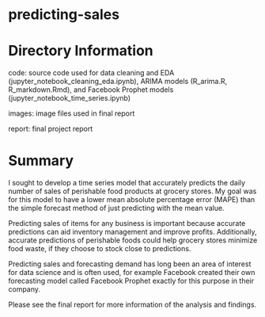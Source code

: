 # predicting-sales

# Directory Information

code: source code used for data cleaning and EDA (jupyter_notebook_cleaning_eda.ipynb), ARIMA models (R_arima.R, R_markdown.Rmd), and Facebook Prophet models (jupyter_notebook_time_series.ipynb)

images: image files used in final report

report: final project report


# Summary

I sought to develop a time series model that accurately predicts the daily number of sales of perishable food products at grocery stores. My goal was for this model to have a lower mean absolute percentage error (MAPE) than the simple forecast method of just predicting with the mean value.

Predicting sales of items for any business is important because accurate predictions can aid inventory management and improve profits. Additionally, accurate predictions of perishable foods could help grocery stores minimize food waste, if they choose to stock close to predictions. 

Predicting sales and forecasting demand has long been an area of interest for data science and is often used, for example Facebook created their own forecasting model called Facebook Prophet exactly for this purpose in their company. 

Please see the final report for more information of the analysis and findings.